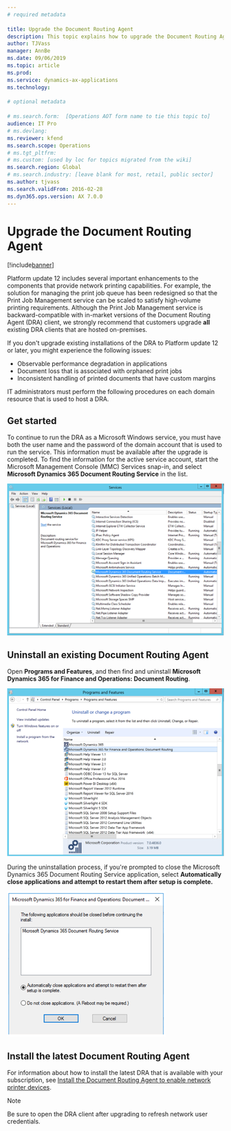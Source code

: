 ```yaml
---
# required metadata

title: Upgrade the Document Routing Agent
description: This topic explains how to upgrade the Document Routing Agent.
author: TJVass
manager: AnnBe
ms.date: 09/06/2019
ms.topic: article
ms.prod: 
ms.service: dynamics-ax-applications
ms.technology: 

# optional metadata

# ms.search.form:  [Operations AOT form name to tie this topic to]
audience: IT Pro
# ms.devlang: 
ms.reviewer: kfend
ms.search.scope: Operations
# ms.tgt_pltfrm: 
# ms.custom: [used by loc for topics migrated from the wiki]
ms.search.region: Global
# ms.search.industry: [leave blank for most, retail, public sector]
ms.author: tjvass
ms.search.validFrom: 2016-02-28
ms.dyn365.ops.version: AX 7.0.0
---
```


# Upgrade the Document Routing Agent

[!include[banner](../includes/banner.md)]

Platform update 12 includes several important enhancements to the components that provide network printing capabilities. For example, the solution for managing the print job queue has been redesigned so that the Print Job Management service can be scaled to satisfy high-volume printing requirements. Although the Print Job Management service is backward-compatible with in-market versions of the Document Routing Agent (DRA) client, we strongly recommend that customers upgrade **all** existing DRA clients that are hosted on-premises.

If you don't upgrade existing installations of the DRA to Platform update 12 or later, you might experience the following issues:

- Observable performance degradation in applications
- Document loss that is associated with orphaned print jobs
- Inconsistent handling of printed documents that have custom margins

IT administrators must perform the following procedures on each domain resource that is used to host a DRA.

## Get started
To continue to run the DRA as a Microsoft Windows service, you must have both the user name and the password of the domain account that is used to run the service. This information must be available after the upgrade is completed. To find the information for the active service account, start the Microsoft Management Console (MMC) Services snap-in, and select **Microsoft Dynamics 365 Document Routing Service** in the list.

![Services snap-in](media/Services_dialog.png)

## Uninstall an existing Document Routing Agent
Open **Programs and Features**, and then find and uninstall **Microsoft Dynamics 365 for Finance and Operations: Document Routing**.

![Uninstall or change a program window](media/Programs_and_Features_dialog.png)

During the uninstallation process, if you're prompted to close the Microsoft Dynamics 365 Document Routing Service application, select **Automatically close applications and attempt to restart them after setup is complete.**

![Dialog box that prompts you to close applications](media/Uninstall_DRA_services.png)

## Install the latest Document Routing Agent
For information about how to install the latest DRA that is available with your subscription, see [Install the Document Routing Agent to enable network printer devices](install-document-routing-agent.md).

> [!NOTE]
> Be sure to open the DRA client after upgrading to refresh network user credentials.
